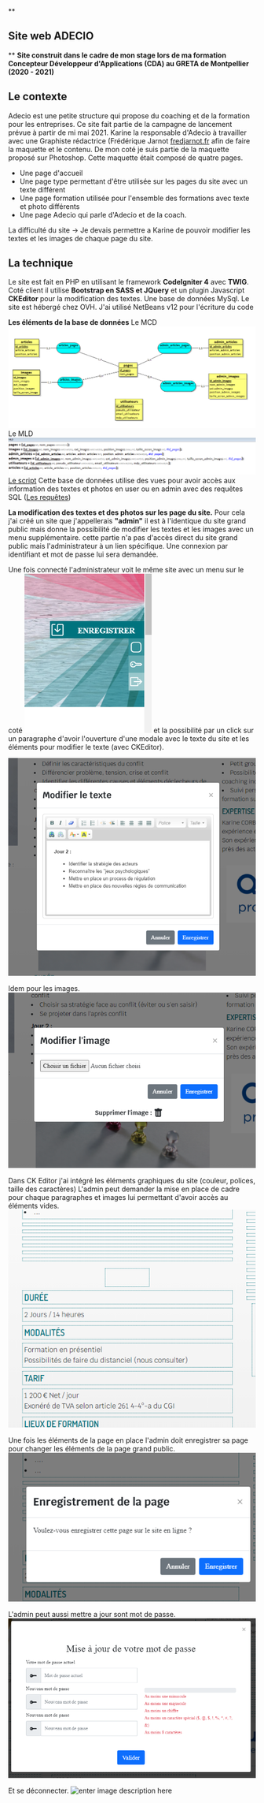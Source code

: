 **

## Site web ADECIO

**
**Site construit dans le cadre de mon stage lors de ma formation Concepteur Développeur d'Applications (CDA) au GRETA de Montpellier (2020 - 2021)**

## **Le contexte**

Adecio est une petite structure qui propose du coaching et de la formation pour les entreprises. Ce site fait partie de la campagne de lancement prévue à partir de mi mai 2021.
Karine la responsable d'Adecio à travailler avec une Graphiste rédactrice (Frédérique Jarnot [fredjarnot.fr](fredjarnot.fr) afin de faire la maquette et le contenu.
De mon coté je suis partie de la maquette proposé sur Photoshop. Cette maquette était composé de quatre pages.
 - Une page d'accueil
 - Une page type permettant d'être utilisée sur les  pages du site avec
   un texte différent
 - Une page formation utilisée pour l'ensemble des formations avec texte
   et photo différents
 - Une  page Adecio qui parle d'Adecio et de la coach.

La difficulté du site -> Je devais permettre a Karine de pouvoir modifier les textes et les images de chaque page du site.

## **La technique**

Le site est fait en PHP en utilisant le framework **CodeIgniter 4** avec **TWIG**.
Coté client il utilise **Bootstrap en SASS et JQuery** et un plugin Javascript **CKEditor** pour la modification des textes.
Une base de données MySql.
Le site est hébergé chez OVH.
J'ai utilisé NetBeans v12 pour l'écriture du code

**Les éléments de la base de données**
Le MCD
![enter image description here](https://github.com/Michel-Cavaud/Adecio/blob/master/dossierConception/MCD%20SQL.png)
Le MLD
![enter image description here](https://github.com/Michel-Cavaud/Adecio/blob/master/dossierConception/MLD%20SQL.png)
[Le script](https://github.com/Michel-Cavaud/Adecio/blob/master/dossierConception/adecio.sql) 
Cette base de données utilise des vues pour avoir accès aux information des textes et photos en user ou en admin avec des requêtes SQL ([Les requêtes](https://github.com/Michel-Cavaud/Adecio/blob/master/dossierConception/requetes%20vues.sql))

**La modification des textes et des photos sur les page du site.**
Pour cela j'ai créé un site que j'appellerais **"admin"** il est à l'identique du site grand public mais donne la possibilité de modifier les textes et les images avec un menu supplémentaire. cette partie n'a pas d'accès direct du site grand public mais l'administrateur à un lien spécifique. Une connexion par identifiant et mot de passe lui sera demandée.

Une fois connecté l'administrateur voit le même site avec un menu sur le coté ![enter image description here](https://github.com/Michel-Cavaud/Adecio/blob/master/dossierConception/menu%20admin.png) et la possibilité par un click sur un paragraphe d'avoir l'ouverture d'une modale avec le texte du site et les éléments pour modifier le texte (avec CKEditor).

![enter image description here](https://github.com/Michel-Cavaud/Adecio/blob/master/dossierConception/modification%20texte.png)

Idem pour les images.
![enter image description here](https://github.com/Michel-Cavaud/Adecio/blob/master/dossierConception/modification%20image.png)

Dans CK Editor j'ai intégré les éléments graphiques du site (couleur, polices, taille des caractères)
L'admin peut demander la mise en place de cadre pour chaque paragraphes et images lui permettant d'avoir accès au éléments vides.
![enter image description here](https://github.com/Michel-Cavaud/Adecio/blob/master/dossierConception/cadre%20admin.png)

Une fois les éléments de la page en place l'admin doit enregistrer sa page pour changer les éléments de la page grand public.
![enter image description here](https://github.com/Michel-Cavaud/Adecio/blob/master/dossierConception/eng%20page.png)

L'admin peut aussi mettre a jour sont mot de passe.
![enter image description here](https://github.com/Michel-Cavaud/Adecio/blob/master/dossierConception/maj%20mdp.png)

Et se déconnecter.
![enter image description here](https://github.com/Michel-Cavaud/Adecio/blob/master/dossierConception/menu%20admin%20d%C3%A9connexion.png)
